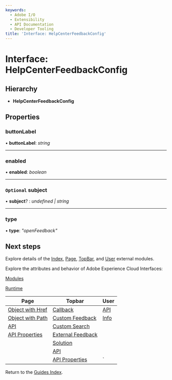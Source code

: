 ```yaml
---
keywords:
  - Adobe I/O
  - Extensibility
  - API Documentation
  - Developer Tooling
title: 'Interface: HelpCenterFeedbackConfig'
---
```


# Interface: HelpCenterFeedbackConfig

## Hierarchy

* **HelpCenterFeedbackConfig**

## Properties

### buttonLabel

• **buttonLabel**: *string*

___

### enabled

• **enabled**: *boolean*

___

### `Optional` subject

• **subject**? : *undefined | string*

___

### type

• **type**: *"openFeedback"*

## Next steps

Explore details of the [Index](../modules/index.md), [Page](../modules/page.md), [TopBar](../modules/topbar.md), and [User](../modules/user.md) external modules.

Explore the attributes and behavior of Adobe Experience Cloud Interfaces:

[Modules](modules.md)

[Runtime](runtime.md)

| Page                                        | Topbar                                                | User                     |
| ------------------------------------------- | ----------------------------------------------------- | ------------------------ |
| [Object with Href](page.objectwithhref.md)  | [Callback](topbar.callback.md)                        | [API](user.userapi.md)   |
| [Object with Path](page.objectwithpath.md)  | [Custom Feedback](topbar.customfeedbackconfig.md)     | [Info](user.userinfo.md) |
| [API](page.pageapi.md)                      | [Custom Search](topbar.customsearchconfig.md)         |                          |
| [API Properties](page.pageapiproperties.md) | [External Feedback](topbar.externalfeedbackconfig.md) |                          |
|                                             | [Solution](topbar.solution.md)                        |                          |
|                                             | [API](topbar.topbarapi.md)                            |                          |
|                                             | [API Properties](topbar.topbarapiproperties.md)       | `                        |

Return to the [Guides Index](../../../index.md).

